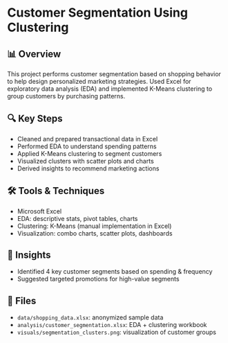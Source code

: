 # Customer Segmentation Using Clustering

## 📊 Overview
This project performs customer segmentation based on shopping behavior to help design personalized marketing strategies. Used Excel for exploratory data analysis (EDA) and implemented K-Means clustering to group customers by purchasing patterns.

## 🔍 Key Steps
- Cleaned and prepared transactional data in Excel
- Performed EDA to understand spending patterns
- Applied K-Means clustering to segment customers
- Visualized clusters with scatter plots and charts
- Derived insights to recommend marketing actions

## 🛠 Tools & Techniques
- Microsoft Excel
- EDA: descriptive stats, pivot tables, charts
- Clustering: K-Means (manual implementation in Excel)
- Visualization: combo charts, scatter plots, dashboards

## 🚀 Insights
- Identified 4 key customer segments based on spending & frequency
- Suggested targeted promotions for high-value segments

## 📂 Files
- `data/shopping_data.xlsx`: anonymized sample data
- `analysis/customer_segmentation.xlsx`: EDA + clustering workbook
- `visuals/segmentation_clusters.png`: visualization of customer groups



